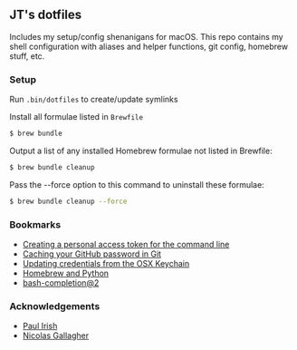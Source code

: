 ## JT's dotfiles

Includes my setup/config shenanigans for macOS. This repo contains my shell configuration with aliases and helper functions, git config, homebrew stuff, etc.

### Setup

Run `.bin/dotfiles` to create/update symlinks

Install all formulae listed in `Brewfile`

```sh
$ brew bundle
```

Output a list of any installed Homebrew formulae not listed in Brewfile:

```sh
$ brew bundle cleanup
```

Pass the --force option to this command to uninstall these formulae:

```sh
$ brew bundle cleanup --force
```

### Bookmarks

-   [Creating a personal access token for the command line](https://help.github.com/en/articles/creating-a-personal-access-token-for-the-command-line)
-   [Caching your GitHub password in Git](https://help.github.com/en/articles/caching-your-github-password-in-git)
-   [Updating credentials from the OSX Keychain](https://help.github.com/en/articles/updating-credentials-from-the-osx-keychain)
-   [Homebrew and Python](https://docs.brew.sh/Homebrew-and-Python)
-   [bash-completion@2](https://formulae.brew.sh/formula/bash-completion@2)

### Acknowledgements

-   [Paul Irish](https://github.com/paulirish/dotfiles)
-   [Nicolas Gallagher](https://github.com/necolas/dotfiles)
